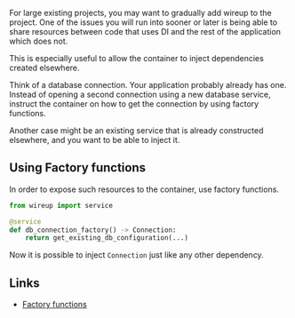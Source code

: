 For large existing projects, you may want to gradually add wireup to the project. One of the issues you will run into
sooner or later is being able to share resources between code that uses DI and the rest of the application 
which does not. 

This is especially useful to allow the container to inject dependencies created elsewhere.

Think of a database connection. Your application probably already has one. Instead of opening a second connection
using a new database service, instruct the container on how to get the connection by using factory functions.

Another case might be an existing service that is already constructed elsewhere, and you want to be able to inject it.

## Using Factory functions

In order to expose such resources to the container, use factory functions.

```python
from wireup import service

@service
def db_connection_factory() -> Connection:
    return get_existing_db_configuration(...)
```

Now it is possible to inject `Connection` just like any other dependency. 


## Links

* [Factory functions](factory_functions.md)
